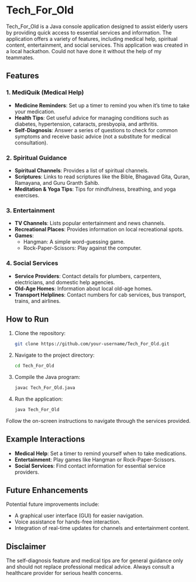 # Tech_For_Old

Tech_For_Old is a Java console application designed to assist elderly users by providing quick access to essential services and information. The application offers a variety of features, including medical help, spiritual content, entertainment, and social services.
This application was created in a local hackathon. Could not have done it without the help of my teammates.

## Features

### 1. MediQuik (Medical Help)
- **Medicine Reminders**: Set up a timer to remind you when it’s time to take your medication.
- **Health Tips**: Get useful advice for managing conditions such as diabetes, hypertension, cataracts, presbyopia, and arthritis.
- **Self-Diagnosis**: Answer a series of questions to check for common symptoms and receive basic advice (not a substitute for medical consultation).

### 2. Spiritual Guidance
- **Spiritual Channels**: Provides a list of spiritual channels.
- **Scriptures**: Links to read scriptures like the Bible, Bhagavad Gita, Quran, Ramayana, and Guru Granth Sahib.
- **Meditation & Yoga Tips**: Tips for mindfulness, breathing, and yoga exercises.

### 3. Entertainment
- **TV Channels**: Lists popular entertainment and news channels.
- **Recreational Places**: Provides information on local recreational spots.
- **Games**:
  - Hangman: A simple word-guessing game.
  - Rock-Paper-Scissors: Play against the computer.

### 4. Social Services
- **Service Providers**: Contact details for plumbers, carpenters, electricians, and domestic help agencies.
- **Old-Age Homes**: Information about local old-age homes.
- **Transport Helplines**: Contact numbers for cab services, bus transport, trains, and airlines.

## How to Run

1. Clone the repository:
    ```bash
    git clone https://github.com/your-username/Tech_For_Old.git
    ```
2. Navigate to the project directory:
    ```bash
    cd Tech_For_Old
    ```
3. Compile the Java program:
    ```bash
    javac Tech_For_Old.java
    ```
4. Run the application:
    ```bash
    java Tech_For_Old
    ```

Follow the on-screen instructions to navigate through the services provided.

## Example Interactions

- **Medical Help**: Set a timer to remind yourself when to take medications.
- **Entertainment**: Play games like Hangman or Rock-Paper-Scissors.
- **Social Services**: Find contact information for essential service providers.

## Future Enhancements

Potential future improvements include:
- A graphical user interface (GUI) for easier navigation.
- Voice assistance for hands-free interaction.
- Integration of real-time updates for channels and entertainment content.

## Disclaimer

The self-diagnosis feature and medical tips are for general guidance only and should not replace professional medical advice. Always consult a healthcare provider for serious health concerns.
